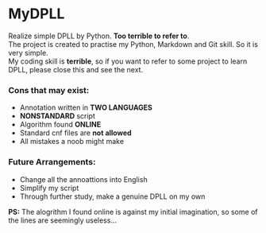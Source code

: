 # MyDPLL
Realize simple DPLL by Python. **Too terrible to refer to**.  
The project is created to practise my Python, Markdown and Git skill. So it is very simple.  
My coding skill is **terrible**, so if you want to refer to some project to learn DPLL, please close this and see the next.

### Cons that may exist:
- Annotation written in **TWO LANGUAGES**
- **NONSTANDARD** script
- Algorithm found **ONLINE**
- Standard cnf files are **not allowed**
- All mistakes a noob might make  

### Future Arrangements:
- Change all the annoattions into English
- Simplify my script
- Through further study, make a genuine DPLL on my own

**PS:** The alogrithm I found online is against my initial imagination, so some of the lines are seemingly useless...